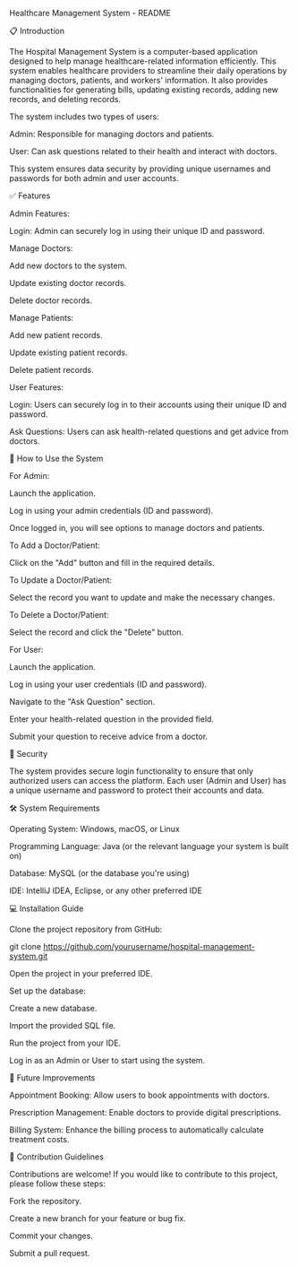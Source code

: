 Healthcare Management System - README

📋 Introduction

The Hospital Management System is a computer-based application designed to help manage healthcare-related information efficiently. This system enables healthcare providers to streamline their daily operations by managing doctors, patients, and workers' information. It also provides functionalities for generating bills, updating existing records, adding new records, and deleting records.

The system includes two types of users:

Admin: Responsible for managing doctors and patients.

User: Can ask questions related to their health and interact with doctors.

This system ensures data security by providing unique usernames and passwords for both admin and user accounts.

✅ Features

Admin Features:

Login: Admin can securely log in using their unique ID and password.

Manage Doctors:

Add new doctors to the system.

Update existing doctor records.

Delete doctor records.

Manage Patients:

Add new patient records.

Update existing patient records.

Delete patient records.

User Features:

Login: Users can securely log in to their accounts using their unique ID and password.

Ask Questions: Users can ask health-related questions and get advice from doctors.

🚀 How to Use the System

For Admin:

Launch the application.

Log in using your admin credentials (ID and password).

Once logged in, you will see options to manage doctors and patients.

To Add a Doctor/Patient:

Click on the "Add" button and fill in the required details.

To Update a Doctor/Patient:

Select the record you want to update and make the necessary changes.

To Delete a Doctor/Patient:

Select the record and click the "Delete" button.

For User:

Launch the application.

Log in using your user credentials (ID and password).

Navigate to the "Ask Question" section.

Enter your health-related question in the provided field.

Submit your question to receive advice from a doctor.

🔐 Security

The system provides secure login functionality to ensure that only authorized users can access the platform. Each user (Admin and User) has a unique username and password to protect their accounts and data.

🛠️ System Requirements

Operating System: Windows, macOS, or Linux

Programming Language: Java (or the relevant language your system is built on)

Database: MySQL (or the database you're using)

IDE: IntelliJ IDEA, Eclipse, or any other preferred IDE

💻 Installation Guide

Clone the project repository from GitHub:

git clone https://github.com/yourusername/hospital-management-system.git

Open the project in your preferred IDE.

Set up the database:

Create a new database.

Import the provided SQL file.

Run the project from your IDE.

Log in as an Admin or User to start using the system.

🧩 Future Improvements

Appointment Booking: Allow users to book appointments with doctors.

Prescription Management: Enable doctors to provide digital prescriptions.

Billing System: Enhance the billing process to automatically calculate treatment costs.

🤝 Contribution Guidelines

Contributions are welcome! If you would like to contribute to this project, please follow these steps:

Fork the repository.

Create a new branch for your feature or bug fix.

Commit your changes.

Submit a pull request.
